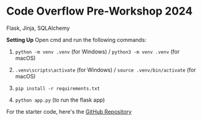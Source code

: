 # Code Overflow Pre-Workshop 2024
Flask, Jinja, SQLAlchemy

**Setting Up**
Open cmd and run the following commands:
1. `python -m venv .venv` (for Windows) / `python3 -m venv .venv` (for macOS)

2. `.venv\scripts\activate` (for Windows) / `source .venv/bin/activate` (for macOS)

3. `pip install -r requirements.txt`

4. `python app.py` (to run the flask app)

For the starter code, here's the [GitHub Repository](https://github.com/JacTBB/Code-Overflow-Pre-Workshop-Flask-Starter)